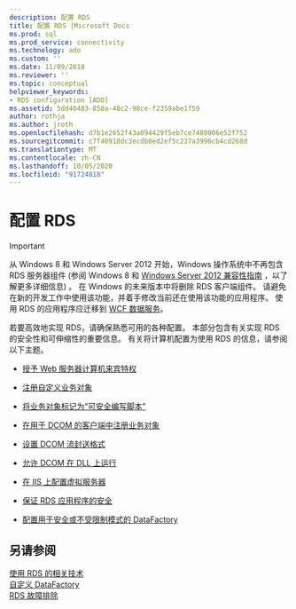 ```yaml
---
description: 配置 RDS
title: 配置 RDS |Microsoft Docs
ms.prod: sql
ms.prod_service: connectivity
ms.technology: ado
ms.custom: ''
ms.date: 11/09/2018
ms.reviewer: ''
ms.topic: conceptual
helpviewer_keywords:
- RDS configuration [ADO]
ms.assetid: 5dd48483-858a-48c2-98ce-f2359abe1f59
author: rothja
ms.author: jroth
ms.openlocfilehash: d7b1e2652f43a094429f5eb7ce7489006e52f752
ms.sourcegitcommit: c7f40918dc3ecdb0ed2ef5c237a3996cb4cd268d
ms.translationtype: MT
ms.contentlocale: zh-CN
ms.lasthandoff: 10/05/2020
ms.locfileid: "91724818"
---
```

# <a name="configuring-rds"></a>配置 RDS
> [!IMPORTANT]
>  从 Windows 8 和 Windows Server 2012 开始，Windows 操作系统中不再包含 RDS 服务器组件 (参阅 Windows 8 和 [Windows Server 2012 兼容性指南](https://www.microsoft.com/download/details.aspx?id=27416) ，以了解更多详细信息) 。 在 Windows 的未来版本中将删除 RDS 客户端组件。 请避免在新的开发工作中使用该功能，并着手修改当前还在使用该功能的应用程序。 使用 RDS 的应用程序应迁移到 [WCF 数据服务](/dotnet/framework/wcf/)。  
  
 若要高效地实现 RDS，请确保熟悉可用的各种配置。 本部分包含有关实现 RDS 的安全性和可伸缩性的重要信息。 有关将计算机配置为使用 RDS 的信息，请参阅以下主题。  
  
-   [授予 Web 服务器计算机来宾特权](./granting-guest-privileges-to-a-web-server-computer.md)  
  
-   [注册自定义业务对象](./registering-a-custom-business-object.md)  
  
-   [将业务对象标记为“可安全编写脚本”](./marking-business-objects-as-safe-for-scripting.md)  
  
-   [在用于 DCOM 的客户端中注册业务对象](./registering-business-objects-on-the-client-for-use-with-dcom.md)  
  
-   [设置 DCOM 流封送格式](./setting-dcom-stream-marshaling-format.md)  
  
-   [允许 DCOM 在 DLL 上运行](./enabling-a-dll-to-run-on-dcom.md)  
  
-   [在 IIS 上配置虚拟服务器](./configuring-virtual-servers-on-iis.md)  
  
-   [保证 RDS 应用程序的安全](./securing-rds-applications.md)  
  
-   [配置用于安全或不受限制模式的 DataFactory](./configuring-datafactory-for-safe-or-unrestricted-modes.md)  
  
## <a name="see-also"></a>另请参阅  
 [使用 RDS 的相关技术](./using-related-technologies-with-rds.md)   
 [自定义 DataFactory](./datafactory-customization.md)   
 [RDS 故障排除](./troubleshooting-rds.md)